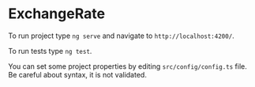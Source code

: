 # ExchangeRate

To run project type `ng serve` and navigate to `http://localhost:4200/`.

To run tests type `ng test`.

You can set some project properties by editing `src/config/config.ts` file. Be careful about syntax, it is not validated.
